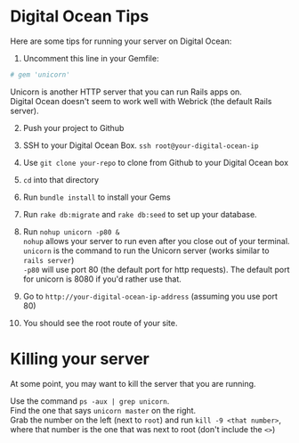 # Digital Ocean Tips

Here are some tips for running your server on Digital Ocean:

1. Uncomment this line in your Gemfile:

```rb
# gem 'unicorn'
```
Unicorn is another HTTP server that you can run Rails apps on.  
Digital Ocean doesn't seem to work well with Webrick (the default Rails server).

2. Push your project to Github

3. SSH to your Digital Ocean Box.
`ssh root@your-digital-ocean-ip`

4. Use `git clone your-repo` to clone from Github to your Digital Ocean box

5. `cd` into that directory

6. Run `bundle install` to install your Gems

7. Run `rake db:migrate` and `rake db:seed` to set up your database.

8. Run `nohup unicorn -p80 &`  
`nohup` allows your server to run even after you close out of your terminal.  
`unicorn` is the command to run the Unicorn server (works similar to `rails server`)  
`-p80` will use port 80 (the default port for http requests).  The default port for unicorn is 8080 if you'd rather use that.

9. Go to `http://your-digital-ocean-ip-address` (assuming you use port 80)

10. You should see the root route of your site.

# Killing your server

At some point, you may want to kill the server that you are running.

Use the command `ps -aux | grep unicorn`.  
Find the one that says `unicorn master` on the right.  
Grab the number on the left (next to `root`) and run `kill -9 <that number>`, where that number is the one that was next to root (don't include the `<>`)
